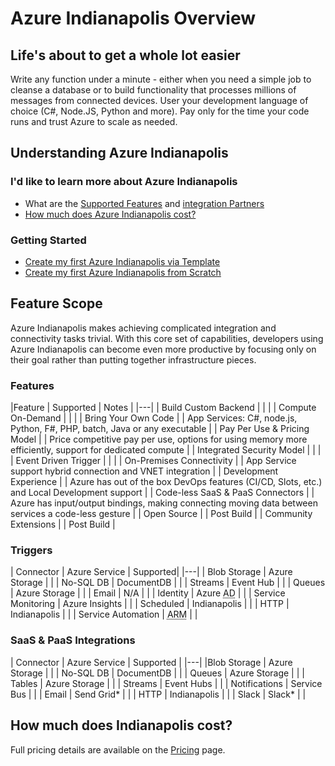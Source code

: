 # Azure Indianapolis Overview

## Life's about to get a whole lot easier 

Write any function under a minute - either when you need a simple job to cleanse a database or to build functionality that processes millions of messages from connected devices. User your development language of choice (C#, Node.JS, Python and more). Pay only for the time your code runs and trust Azure to scale as needed.

## Understanding Azure Indianapolis

### I'd like to learn more about Azure Indianapolis

* What are the [Supported Features]() and [integration Partners]()
* [How much does Azure Indianapolis cost?]()

### Getting Started

* [Create my first Azure Indianapolis via Template]()
* [Create my first Azure Indianapolis from Scratch]()

## Feature Scope

Azure Indianapolis makes achieving complicated integration and connectivity tasks trivial. With this core set of capabilities, developers using Azure Indianapolis can become even more productive by focusing only on their goal rather than putting together infrastructure pieces.

### Features

<!-- wa-check wa-cancel -->

|Feature | Supported | Notes |
|---|
| Build Custom Backend | <span class="wa-check wa-check-green"></span> | |
| Compute On-Demand | <span class="wa-check wa-check-green"></span> | |
| Bring Your Own Code | <span class="wa-check wa-check-green"></span> | App Services: C#, node.js, Python, F#, PHP, batch, Java or any executable |
| Pay Per Use & Pricing Model | <span class="wa-check wa-check-green"></span> | Price competitive pay per use, options for using memory more efficiently, support for dedicated compute |
| Integrated Security Model | <span class="wa-cancel"></span> | |
| Event Driven Trigger | <span class="wa-check wa-check-green"></span> | |
| On-Premises Connectivity | <span class="wa-check wa-check-green"></span> | App Service support hybrid connection and VNET integration |
| Development Experience | <span class="wa-check wa-check-green"></span> | Azure has out of the box DevOps features (CI/CD, Slots, etc.) and Local Development support |
| Code-less SaaS & PaaS Connectors | <span class="wa-check wa-check-green"></span> | Azure has input/output bindings, making connecting moving data between services a code-less gesture |
| Open Source | <span class="wa-check wa-check-green"></span> | Post Build |
| Community Extensions | <span class="wa-check wa-check-green"></span> | Post Build |

### Triggers

| Connector | Azure Service | Supported|
|---|
| Blob Storage | Azure Storage | <span class="wa-check wa-check-green"></span> |
| No-SQL DB | DocumentDB | <span class="wa-check wa-check-green"></span> |
| Streams | Event Hub | <span class="wa-check wa-check-green"></span> |
| Queues | Azure Storage | <span class="wa-check wa-check-green"></span> |
| Email | N/A | <span class="wa-cancel"></span> |
| Identity | Azure <abbr title="Active Directory">AD</abbr> | <span class="wa-cancel"></span> |
| Service Monitoring | Azure Insights | <span class="wa-check wa-check-green"></span> |
| Scheduled | Indianapolis | <span class="wa-check wa-check-green"></span> |
| HTTP | Indianapolis | <span class="wa-check wa-check-green"></span> |
| Service Automation | <abbr title="Azure Resource Manager">ARM</abbr> | <span class="wa-check wa-check-green"></span> |

### SaaS & PaaS Integrations

| Connector | Azure Service | Supported |
|---|
|Blob Storage | Azure Storage | <span class="wa-check wa-check-green"></span> |
| No-SQL DB | DocumentDB | <span class="wa-check wa-check-green"></span> |
| Queues | Azure Storage | <span class="wa-check wa-check-green"></span> |
| Tables | Azure Storage | <span class="wa-check wa-check-green"></span> |
| Streams | Event Hubs | <span class="wa-check wa-check-green"></span> |
| Notifications | Service Bus | <span class="wa-check wa-check-green"></span> |
| Email | Send Grid* | <span class="wa-check wa-check-green"></span> |
| HTTP | Indianapolis | <span class="wa-check wa-check-green"></span> |
| Slack | Slack* | <span class="wa-check wa-check-green"></span> |

## How much does Indianapolis cost?

Full pricing details are available on the [Pricing]() page.